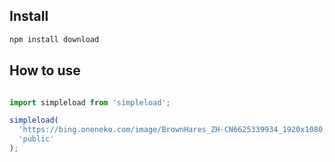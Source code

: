 ## Install
```sh
npm install download
```

## How to use

```js

import simpleload from 'simpleload';

simpleload(
  'https://bing.oneneko.com/image/BrownHares_ZH-CN6625339934_1920x1080.jpg', 
  'public'
);

```